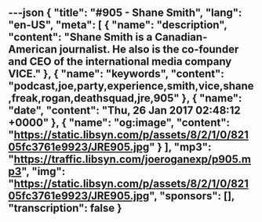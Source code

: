 ---json
{
  "title": "#905 - Shane Smith",
  "lang": "en-US",
  "meta": [
    {
      "name": "description",
      "content": "Shane Smith is a Canadian-American journalist. He also is the co-founder and CEO of the international media company VICE."
    },
    {
      "name": "keywords",
      "content": "podcast,joe,party,experience,smith,vice,shane,freak,rogan,deathsquad,jre,905"
    },
    {
      "name": "date",
      "content": "Thu, 26 Jan 2017 02:48:12 +0000"
    },
    {
      "name": "og:image",
      "content": "https://static.libsyn.com/p/assets/8/2/1/0/82105fc3761e9923/JRE905.jpg"
    }
  ],
  "mp3": "https://traffic.libsyn.com/joeroganexp/p905.mp3",
  "img": "https://static.libsyn.com/p/assets/8/2/1/0/82105fc3761e9923/JRE905.jpg",
  "sponsors": [],
  "transcription": false
}
---
<episode-header />

<timemark seconds="0" />

<transcribe-call-to-action />

<episode-footer />